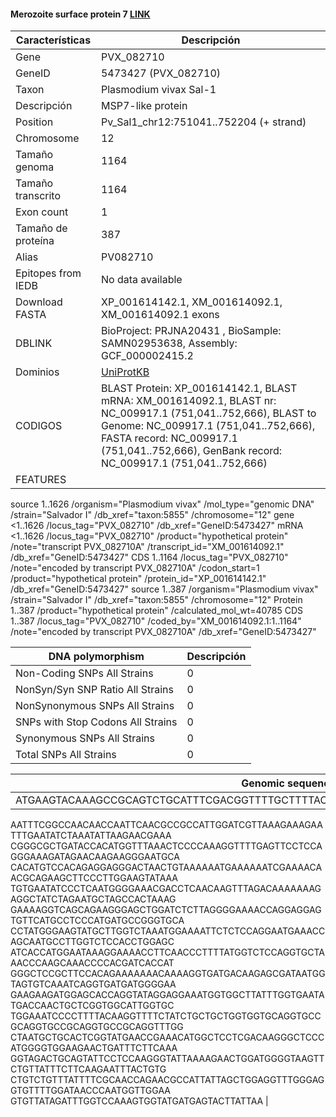 #### Merozoite surface protein 7 [LINK](https://www.ncbi.nlm.nih.gov/gene/5473427) 

| **Características** | **Descripción** |
| ------ | ----------- |
| Gene|	PVX_082710 |
|GeneID| 5473427 (PVX_082710)	|
| Taxon | Plasmodium vivax Sal-1|
| Descripción | MSP7-like protein |
| Position |Pv_Sal1_chr12:751041..752204 (+ strand) |
| Chromosome  | 12  |
| Tamaño genoma|1164 |
| Tamaño transcrito | 1164  |
| Exon count | 1  |
| Tamaño de proteína | 387 |
| Alias| PV082710 |
| Epitopes from IEDB | No data available |
| Download FASTA |XP_001614142.1, XM_001614092.1, XM_001614092.1 exons |
|DBLINK|BioProject: PRJNA20431 , BioSample: SAMN02953638, Assembly: GCF_000002415.2|
|Dominios| [UniProtKB]() |
|CODIGOS|BLAST Protein: 	XP_001614142.1, BLAST mRNA: 	XM_001614092.1, BLAST nr: 	NC_009917.1 (751,041..752,666), BLAST to Genome: 	NC_009917.1 (751,041..752,666), FASTA record: 	NC_009917.1 (751,041..752,666), GenBank record: 	NC_009917.1 (751,041..752,666)|
|FEATURES|  
source          1..1626
                     /organism="Plasmodium vivax"
                     /mol_type="genomic DNA"
                     /strain="Salvador I"
                     /db_xref="taxon:5855"
                     /chromosome="12"
     gene            <1..1626
                     /locus_tag="PVX_082710"
                     /db_xref="GeneID:5473427"
     mRNA            <1..1626
                     /locus_tag="PVX_082710"
                     /product="hypothetical protein"
                     /note="transcript PVX_082710A"
                     /transcript_id="XM_001614092.1"
                     /db_xref="GeneID:5473427"
     CDS             1..1164
                     /locus_tag="PVX_082710"
                     /note="encoded by transcript PVX_082710A"
                     /codon_start=1
                     /product="hypothetical protein"
                     /protein_id="XP_001614142.1"
                     /db_xref="GeneID:5473427"
source          1..387
                     /organism="Plasmodium vivax"
                     /strain="Salvador I"
                     /db_xref="taxon:5855"
                     /chromosome="12"
     Protein         1..387
                     /product="hypothetical protein"
                     /calculated_mol_wt=40785
     CDS             1..387
                     /locus_tag="PVX_082710"
                     /coded_by="XM_001614092.1:1..1164"
                     /note="encoded by transcript PVX_082710A"
                     /db_xref="GeneID:5473427"
   


| DNA polymorphism  | Descripción |
| ------ | ----------- |
| Non-Coding SNPs All Strains | 0 |
| NonSyn/Syn SNP Ratio All Strains  |0  |
| NonSynonymous SNPs All Strains  | 0 |
| SNPs with Stop Codons All Strains  | 0 |
| Synonymous SNPs All Strains  | 0 |
| Total SNPs All Strains | 0|


| Genomic sequence|
| ------ |
| ATGAAGTACAAAGCCGCAGTCTGCATTTCGACGGTTTTGCTTTTACTACAGTGCCAAACCGCAAAAACCAGATCTACCAA
AATTTCGGCCAACAACCAATTCAACGCCGCCATTGGATCGTTAAAGAAAGAATTTGAATATCTAAATATTAAGAACGAAA
CGGGCGCTGATACCACATGGTTTAAACTCCCCAAAGGTTTTGAGTTCCTCCAGGGAAAGATAGAACAAGAAGGGAATGCA
CACATGTCCACAGAGGAGGGACTAACTGTAAAAAATGAAAAAATCGAAAACAACGCAGAAGCTTCCCTTGGAAGTATAAA
TGTGAATATCCCTCAATGGGGAAACGACCTCAACAAGTTTAGACAAAAAAAGAGGCTATCTAGAATGCTAGCCACTAAAG
GAAAAGGTCAGCAGAAGGGAGCTGGATCTCTTAGGGGAAAACCAGGAGGAGTGTTCATGCCTCCCATGATGCCGGGTGCA
CCTATGGGAAGTATGCTTGGTCTAAATGGAAAATTCTCTCCAGGAATGAAACCAGCAATGCCTTGGTCTCCACCTGGAGC
ATCACCATGGAATAAAGGAAAACCTTCAACCCTTTTATGGTCTCCAGGTGCTAAACCCAAGCAAACCCCACGATCACCAT
GGGCTCCGCTTCCACAGAAAAAAACAAAAGGTGATGACAAGAGCGATAATGGTAGTGTCAAATCAGGTGATGATGGGGAA
GAAGAAGATGGAGCACCAGGTATAGGAGGAAATGGTGGCTTATTTGGTGAATATGACCAACTGCTCGGTGGCATTGGTGC
TGGAAATCCCCTTTTACAAGGTTTTCTATCTGCTGCTGGTGGTGCAGGTGCCGCAGGTGCCGCAGGTGCCGCAGGTTTGG
CTAATGCTGCACTCGGTATGAACCGAAACATGGCTCCTCGACAAGGGCTCCCATGGGGTGGAAGAACTGATTTCTTCAAA
GGTAGACTGCAGTATTCCTCCAAGGGTATTAAAAGAACTGGATGGGGTAAGTTCTGTTATTTCTTCAAGAATTTACTGTG
CTGTCTGTTTATTTTCGCAACCAGAACGCCATTATTAGCTGGAGGTTTGGGAGGTGTTTTGGATAACCCAATGGTTGGAA
GTGTTATAGATTTGGTCCAAAGTGGTATGATGAGTACTTATTAA |
